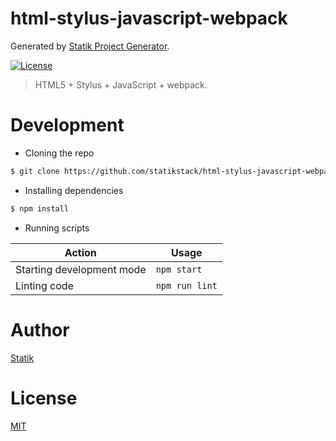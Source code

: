 # html-stylus-javascript-webpack

Generated by [Statik Project Generator](https://github.com/statikstack/generator-node).

[![License][license-badge]][license-url]

> HTML5 + Stylus + JavaScript + webpack.

# Development

* Cloning the repo

```bash
$ git clone https://github.com/statikstack/html-stylus-javascript-webpack.git
```

* Installing dependencies

```bash
$ npm install
```

* Running scripts

| Action                    | Usage          |
| ------------------------- | -------------- |
| Starting development mode | `npm start`    |
| Linting code              | `npm run lint` |

# Author

[Statik](https://twitter.com/statikstack)

# License

[MIT](https://github.com/statikstack/html-stylus-javascript-webpack/blob/master/LICENSE)

[license-badge]: https://img.shields.io/github/license/statikstack/html-stylus-javascript-webpack.svg
[license-url]: https://opensource.org/licenses/MIT
